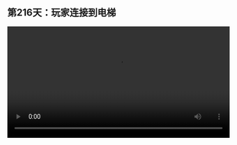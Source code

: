 ## 第216天：玩家连接到电梯


<video width="100%" controls controlslist="nodownload nofullscreen noremoteplayback" disablePictureInPicture>
  <source src="https://api.keepwork.com/ts-storage/siteFiles/21147/raw#1633043793686session216 玩家连接到电梯.webm" type="video/webm">
  <source src="https://api.keepwork.com/ts-storage/siteFiles/21148/raw#1633043810598session216 玩家连接到电梯_small.mp4" type="video/mp4" />
   
  你的浏览器不支持播放
</video>


<style>
video::-webkit-media-controls-fullscreen-button {
    display: none;
}
</style>
### 字幕

我们用bmax模型制作了一个正方形的白板，代表一个简易的电梯，人物站在上面，点击电梯，可以看到它把人物运到了上方。
再看一次，人物可以站在任意的位置上。
我们来看一下右侧的代码。
首先我们要给这个白色的电梯起名为elevator电梯。
这里我们注册了一个当演员被点击时的事件。
然后我们到**控制**项下使用**执行角色代码**，也就是**runForActor**，意思是**让指定角色执行它内部的代码**。
这里**第一个参数@p代表的是当前的玩家**，也就是这个小人。
然后使用attachTo命令，让当前的玩家连接到elevator这个白色的电梯上。
然后让玩家播放0号待机动作，也就是让玩家在电梯上有正常的动作，
这样人物就会随着电梯运动了。
然后我们再用位移move命令让白色的电梯向上方移动3格，再向前x轴的方向移动1.5格，来到这个平台上。
然后再次使用执行角色@p，让玩家固定到**nil空角色**上，也就是**解除**玩家和电梯之间的**连接关系**。
然后我们再使用move语句，让电梯回到初始位置，也就是先沿x轴移动-1.5格，再沿y轴移动-3格。
我们再来看一下效果。

### 动手练习